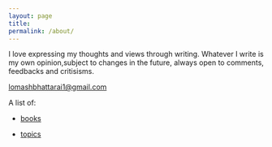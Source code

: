 ```yaml
---
layout: page
title: 
permalink: /about/
---
```


I love expressing my thoughts and views through writing. Whatever I write is my own opinion,subject to changes in the future, always open to comments, feedbacks and critisisms.

[lomashbhattarai1@gmail.com](mailto:lomashbhattarai1@gmail.com)

A list of:

- [books](https://lomashbhattarai.github.io/books/)

- [topics](https://lomashbhattarai.github.io/topics/)
